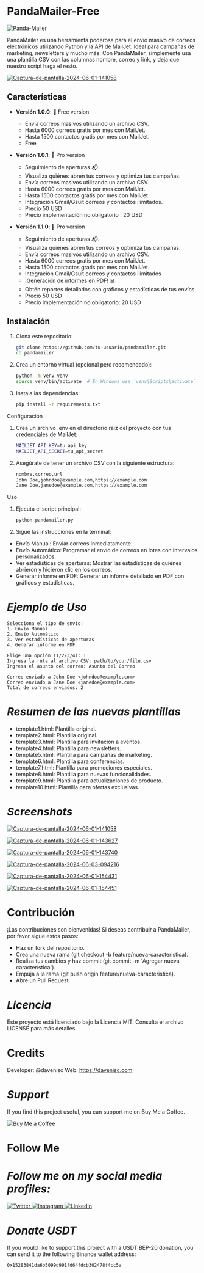 # PandaMailer-Free

<a href="https://ibb.co/h1MYD7z"><img src="https://i.ibb.co/Wp3VgxJ/Panda-Mailer.png" alt="Panda-Mailer" border="0"></a>

PandaMailer es una herramienta poderosa para el envío masivo de correos electrónicos utilizando Python y la API de MailJet. Ideal para campañas de marketing, newsletters y mucho más. Con PandaMailer, simplemente usa una plantilla CSV con las columnas nombre, correo y link, y deja que nuestro script haga el resto.

<a href="https://ibb.co/pZ8CfpN"><img src="https://i.ibb.co/ft5mk7Z/Captura-de-pantalla-2024-06-01-141058.png" alt="Captura-de-pantalla-2024-06-01-141058" border="0"></a>

## Características

- **Versión 1.0.0**: 🐼 Free version
  - Envía correos masivos utilizando un archivo CSV.
  - Hasta 6000 correos gratis por mes con MailJet.
  - Hasta 1500 contactos gratis por mes con MailJet.
  - Free

- **Versión 1.0.1**: 🐼 Pro version
  - Seguimiento de aperturas 📬.
  - Visualiza quiénes abren tus correos y optimiza tus campañas.
  - Envía correos masivos utilizando un archivo CSV.
  - Hasta 6000 correos gratis por mes con MailJet.
  - Hasta 1500 contactos gratis por mes con MailJet.
  - Integración Gmail/Gsuit correos y contactos ilimitados.
  - Precio 50 USD
  - Precio implementación no obligatorio : 20 USD

- **Versión 1.1.0**: 🐼 Pro version
  - Seguimiento de aperturas 📬.
  - Visualiza quiénes abren tus correos y optimiza tus campañas.
  - Envía correos masivos utilizando un archivo CSV.
  - Hasta 6000 correos gratis por mes con MailJet.
  - Hasta 1500 contactos gratis por mes con MailJet.
  - Integración Gmail/Gsuit correos y contactos ilimitados
  - ¡Generación de informes en PDF! 📊.
  - Obtén reportes detallados con gráficos y estadísticas de tus envíos.
  - Precio 50 USD
  - Precio implementación no obligatorio: 20 USD

## Instalación

1. Clona este repositorio:
   ```bash
   git clone https://github.com/tu-usuario/pandamailer.git
   cd pandamailer

2. Crea un entorno virtual (opcional pero recomendado):

    ```bash
    python -m venv venv
    source venv/bin/activate  # En Windows usa `venv\Scripts\activate`

3. Instala las dependencias:

    ```bash
    pip install -r requirements.txt

Configuración

1. Crea un archivo .env en el directorio raíz del proyecto con tus credenciales de MailJet:

    ```bash
    MAILJET_API_KEY=tu_api_key
    MAILJET_API_SECRET=tu_api_secret

2. Asegúrate de tener un archivo CSV con la siguiente estructura:

    ```bash
    nombre,correo,url
    John Doe,johndoe@example.com,https://example.com
    Jane Doe,janedoe@example.com,https://example.com

Uso

1. Ejecuta el script principal:

    ```bash
    python pandamailer.py

2. Sigue las instrucciones en la terminal:

  * Envío Manual: Enviar correos inmediatamente.
  * Envío Automático: Programar el envío de correos en lotes con intervalos personalizados.
  * Ver estadísticas de aperturas: Mostrar las estadísticas de quiénes abrieron y hicieron clic en los correos.
  * Generar informe en PDF: Generar un informe detallado en PDF con gráficos y estadísticas.

# *Ejemplo de Uso*

    Selecciona el tipo de envío:
    1. Envío Manual
    2. Envío Automático
    3. Ver estadísticas de aperturas
    4. Generar informe en PDF
      
    Elige una opción (1/2/3/4): 1
    Ingresa la ruta al archivo CSV: path/to/your/file.csv
    Ingresa el asunto del correo: Asunto del Correo
      
    Correo enviado a John Doe <johndoe@example.com>
    Correo enviado a Jane Doe <janedoe@example.com>
    Total de correos enviados: 2

# *Resumen de las nuevas plantillas*

  * template1.html: Plantilla original.
  * template2.html: Plantilla original.
  * template3.html: Plantilla para invitación a eventos.
  * template4.html: Plantilla para newsletters.
  * template5.html: Plantilla para campañas de marketing.
  * template6.html: Plantilla para conferencias.
  * template7.html: Plantilla para promociones especiales.
  * template8.html: Plantilla para nuevas funcionalidades.
  * template9.html: Plantilla para actualizaciones de producto.
  * template10.html: Plantilla para ofertas exclusivas.

# *Screenshots*

<a href="https://ibb.co/pZ8CfpN"><img src="https://i.ibb.co/ft5mk7Z/Captura-de-pantalla-2024-06-01-141058.png" alt="Captura-de-pantalla-2024-06-01-141058" border="0"></a>

<a href="https://ibb.co/gWBv4fX"><img src="https://i.ibb.co/3FLfRj8/Captura-de-pantalla-2024-06-01-143627.png" alt="Captura-de-pantalla-2024-06-01-143627" border="0"></a>

<a href="https://ibb.co/1bCMKj6"><img src="https://i.ibb.co/yVzp57S/Captura-de-pantalla-2024-06-01-143740.png" alt="Captura-de-pantalla-2024-06-01-143740" border="0"></a>

<a href="https://ibb.co/YtmjStv"><img src="https://i.ibb.co/cN0T9Nz/Captura-de-pantalla-2024-06-03-094216.png" alt="Captura-de-pantalla-2024-06-03-094216" border="0"></a>

<a href="https://ibb.co/QkvHNxP"><img src="https://i.ibb.co/ScwmnZt/Captura-de-pantalla-2024-06-01-154431.png" alt="Captura-de-pantalla-2024-06-01-154431" border="0"></a>

<a href="https://ibb.co/BgzQt8M"><img src="https://i.ibb.co/Cn1YzxG/Captura-de-pantalla-2024-06-01-154451.png" alt="Captura-de-pantalla-2024-06-01-154451" border="0"></a>

# Contribución
¡Las contribuciones son bienvenidas! Si deseas contribuir a PandaMailer, por favor sigue estos pasos:

  * Haz un fork del repositorio.
  * Crea una nueva rama (git checkout -b feature/nueva-caracteristica).
  * Realiza tus cambios y haz commit (git commit -m 'Agregar nueva característica').
  * Empuja a la rama (git push origin feature/nueva-caracteristica).
  * Abre un Pull Request.
    
# *Licencia*

Este proyecto está licenciado bajo la Licencia MIT. Consulta el archivo LICENSE para más detalles.



# **Credits**
Developer: @davenisc
Web: https://davenisc.com

# *Support*
If you find this project useful, you can support me on Buy Me a Coffee.

<a href="https://buymeacoffee.com/davenisc" target="_blank">
    <img src="https://img.shields.io/badge/Buy%20Me%20a%20Coffee-FFDD00?style=for-the-badge&logo=buy-me-a-coffee&logoColor=black" alt="Buy Me a Coffee">
</a>

# **Follow Me**

# *Follow me on my social media profiles:*

<a href="https://twitter.com/davenisc" target="_blank">
    <img src="https://img.shields.io/badge/X-1DA1F2?style=for-the-badge&logo=twitter&logoColor=white" alt="Twitter">
</a>
<a href="https://www.instagram.com/davenisc.co/" target="_blank">
    <img src="https://img.shields.io/badge/Instagram-E4405F?style=for-the-badge&logo=instagram&logoColor=white" alt="Instagram">
</a>
<a href="https://www.linkedin.com/in/davenisc/" target="_blank">
    <img src="https://img.shields.io/badge/LinkedIn-0077B5?style=for-the-badge&logo=linkedin&logoColor=white" alt="LinkedIn">
</a>

# *Donate USDT* 

If you would like to support this project with a USDT BEP-20 donation, you can send it to the following Binance wallet address:

   ```bash
   0x15283841da6b5099d991fd64fdcb302478f4cc5a
